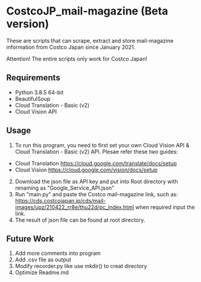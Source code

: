 # CostcoJP_mail-magazine (Beta version)
These are scripts that can scrape, extract and store mail-magazine information from Costco Japan since January 2021.

Attention! The entire scripts only work for Costco Japan!


## Requirements
- Python 3.8.5 64-bit
- BeautifulSoup
- Cloud Translation - Basic (v2)
- Cloud Vision API 


## Usage
1. To run this program, you need to first set your own Cloud Vision API & Cloud Translation - Basic (v2) API. Plesae refer these two guides:
  - Cloud Translation https://cloud.google.com/translate/docs/setup
  - Cloud Vision https://cloud.google.com/vision/docs/setup
2. Download the json file as API key and put into Root directory with renaming as "Google_Service_API.json"
3. Run "main.py" and paste the Costco mail-magazine link, such as: https://cds.costcojapan.jp/cds/mail-images/upz/210422_rr8e/thu22d/pc_index.html when required input the link.
4. The result of json file can be found at root directory.


## Future Work
1. Add more comments into program
2. Add .csv file as output
3. Modify recorder.py like use mkdir() to creat directory 
4. Optimize Readme.md
